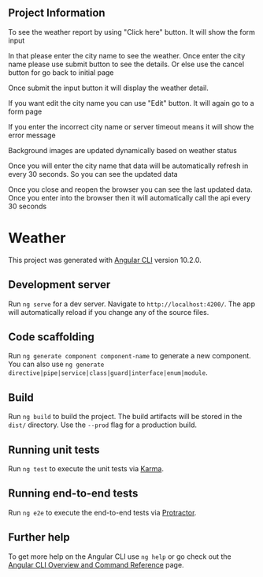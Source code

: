 ## Project Information

To see the weather report by using "Click here" button. It will show the form input

In that please enter the city name to see the weather. Once enter the city name please use submit button to see the details. Or else use the cancel button for go back to initial page

Once submit the input button it will display the weather detail.

If you want edit the city name you can use "Edit" button. It will again go to a form page

If you enter the incorrect city name or server timeout means it will show the error message

Background images are updated dynamically based on weather status

Once you will enter the city name that data will be automatically refresh in every 30 seconds. So you can see the updated data

Once you close and reopen the browser you can see the last updated data. Once you enter into the browser then it will automatically call the api every 30 seconds

# Weather

This project was generated with [Angular CLI](https://github.com/angular/angular-cli) version 10.2.0.

## Development server

Run `ng serve` for a dev server. Navigate to `http://localhost:4200/`. The app will automatically reload if you change any of the source files.

## Code scaffolding

Run `ng generate component component-name` to generate a new component. You can also use `ng generate directive|pipe|service|class|guard|interface|enum|module`.

## Build

Run `ng build` to build the project. The build artifacts will be stored in the `dist/` directory. Use the `--prod` flag for a production build.

## Running unit tests

Run `ng test` to execute the unit tests via [Karma](https://karma-runner.github.io).

## Running end-to-end tests

Run `ng e2e` to execute the end-to-end tests via [Protractor](http://www.protractortest.org/).

## Further help

To get more help on the Angular CLI use `ng help` or go check out the [Angular CLI Overview and Command Reference](https://angular.io/cli) page.


